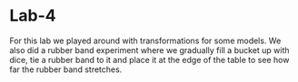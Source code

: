 # Lab-4
For this lab we played around with transformations for some models. We also did a rubber band experiment where we gradually fill a bucket up with dice, tie a rubber band to it and place it at the edge of the table to see how far the rubber band stretches.
